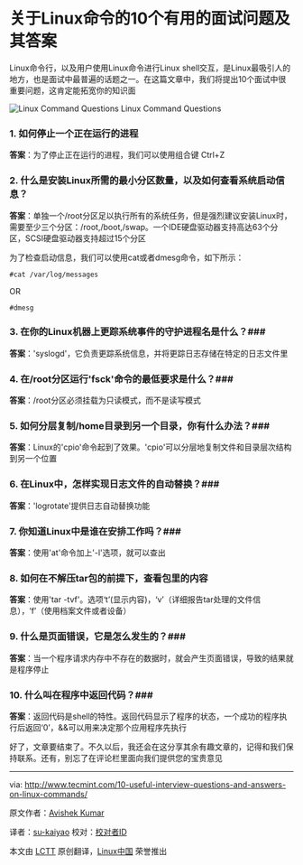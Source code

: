关于Linux命令的10个有用的面试问题及其答案
==================================================================================================================================================
Linux命令行，以及用户使用Linux命令进行Linux shell交互，是Linux最吸引人的地方，也是面试中最普遍的话题之一。在这篇文章中，我们将提出10个面试中很重要问题，这肯定能拓宽你的知识面

![Linux Command Questions](http://www.tecmint.com/wp-content/uploads/2014/07/Linux-Command-Questions.png) Linux Command Questions

### 1. 如何停止一个正在运行的进程 ###

**答案**：为了停止正在运行的进程，我们可以使用组合键 Ctrl+Z

### 2. 什么是安装Linux所需的最小分区数量，以及如何查看系统启动信息？ ###

**答案**：单独一个/root分区足以执行所有的系统任务，但是强烈建议安装Linux时，需要至少三个分区：/root,/boot,/swap。一个IDE硬盘驱动器支持高达63个分区，SCSI硬盘驱动器支持超过15个分区

为了检查启动信息，我们可以使用cat或者dmesg命令，如下所示：

	#cat /var/log/messages

OR

	#dmesg

### 3. 在你的Linux机器上更踪系统事件的守护进程名是什么？###

**答案**：'syslogd'，它负责更踪系统信息，并将更踪日志存储在特定的日志文件里

### 4. 在/root分区运行'fsck'命令的最低要求是什么？###

**答案**：/root分区必须挂载为只读模式，而不是读写模式

### 5. 如何分层复制/home目录到另一个目录，你有什么办法？###

**答案**：Linux的'cpio'命令起到了效果。'cpio'可以分层地复制文件和目录层次结构到另一个位置

### 6. 在Linux中，怎样实现日志文件的自动替换？###

**答案**：'logrotate'提供日志自动替换功能

### 7. 你知道Linux中是谁在安排工作吗？###

**答案**：使用'at'命令加上'-l'选项，就可以查出

### 8. 如何在不解压tar包的前提下，查看包里的内容 ###

**答案**：使用'tar -tvf'。选项‘t’(显示内容)，‘v’（详细报告tar处理的文件信息），‘f’（使用档案文件或者设备）

### 9. 什么是页面错误，它是怎么发生的？###

**答案**：当一个程序请求内存中不存在的数据时，就会产生页面错误，导致的结果就是程序停止

### 10. 什么叫在程序中返回代码？###

**答案**：返回代码是shell的特性。返回代码显示了程序的状态，一个成功的程序执行后返回‘0’，&&可以用来决定那个应用程序先执行

好了，文章要结束了。不久以后，我还会在这分享其余有趣文章的，记得和我们保持联系。还有，别忘了在评论栏里面向我们提供您的宝贵意见

-----------------------------------------------------------------------------------------------------------------

via: http://www.tecmint.com/10-useful-interview-questions-and-answers-on-linux-commands/

原文作者：[Avishek Kumar][a]
 
译者：[su-kaiyao](https://github.com/su-kaiyao) 校对：[校对者ID](https://github.com/校对者ID)

本文由 [LCTT](https://github.com/LCTT/TranslateProject) 原创翻译，[Linux中国](http://linux.cn/) 荣誉推出
 
[a]:http://www.tecmint.com/author/avishek/ 

